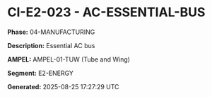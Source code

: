 # CI-E2-023 - AC-ESSENTIAL-BUS

**Phase:** 04-MANUFACTURING

**Description:** Essential AC bus

**AMPEL:** AMPEL-01-TUW (Tube and Wing)

**Segment:** E2-ENERGY

**Generated:** 2025-08-25 17:27:29 UTC
